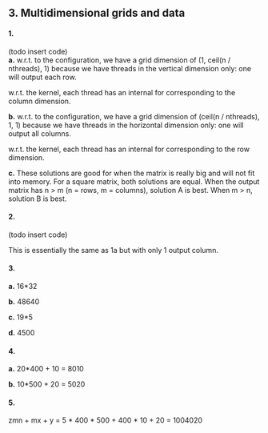 ## 3. Multidimensional grids and data

#### 1.
(todo insert code)  
**a.** w.r.t. to the configuration, we have a grid dimension of (1, ceil(n / nthreads), 1) because we have threads in the vertical dimension only: one will output each row.

w.r.t. the kernel, each thread has an internal for corresponding to the column dimension.

**b.** w.r.t. to the configuration, we have a grid dimension of (ceil(n / nthreads), 1, 1) because we have threads in the horizontal dimension only: one will output all columns.

w.r.t. the kernel, each thread has an internal for corresponding to the row dimension.

**c.** These solutions are good for when the matrix is really big and will not fit into memory. For a square matrix, both solutions are equal. When the output matrix has n > m (n = rows, m = columns), solution A is best. When m > n, solution B is best.

#### 2.
(todo insert code) 

This is essentially the same as 1a but with only 1 output column.

#### 3.
**a.**
16*32

**b.**
48640

**c.**
19*5

**d.**
4500

#### 4.
**a.**
20*400 + 10 = 8010

**b.**
10*500 + 20 = 5020

#### 5.
zmn + mx + y = 5 * 400 * 500 + 400 * 10 + 20 = 1004020

